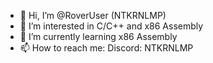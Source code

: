 - 👋 Hi, I’m @RoverUser (NTKRNLMP)
- 👀 I’m interested in C/C++ and x86 Assembly
- 🌱 I’m currently learning x86 Assembly
- 📫 How to reach me: Discord: NTKRNLMP
<!---
✨
--->
